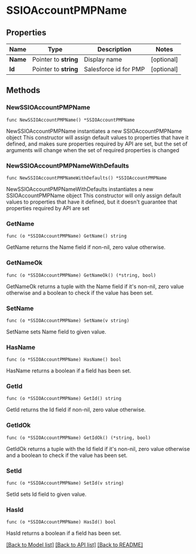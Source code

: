 # SSIOAccountPMPName

## Properties

Name | Type | Description | Notes
------------ | ------------- | ------------- | -------------
**Name** | Pointer to **string** | Display name | [optional] 
**Id** | Pointer to **string** | Salesforce id for PMP | [optional] 

## Methods

### NewSSIOAccountPMPName

`func NewSSIOAccountPMPName() *SSIOAccountPMPName`

NewSSIOAccountPMPName instantiates a new SSIOAccountPMPName object
This constructor will assign default values to properties that have it defined,
and makes sure properties required by API are set, but the set of arguments
will change when the set of required properties is changed

### NewSSIOAccountPMPNameWithDefaults

`func NewSSIOAccountPMPNameWithDefaults() *SSIOAccountPMPName`

NewSSIOAccountPMPNameWithDefaults instantiates a new SSIOAccountPMPName object
This constructor will only assign default values to properties that have it defined,
but it doesn't guarantee that properties required by API are set

### GetName

`func (o *SSIOAccountPMPName) GetName() string`

GetName returns the Name field if non-nil, zero value otherwise.

### GetNameOk

`func (o *SSIOAccountPMPName) GetNameOk() (*string, bool)`

GetNameOk returns a tuple with the Name field if it's non-nil, zero value otherwise
and a boolean to check if the value has been set.

### SetName

`func (o *SSIOAccountPMPName) SetName(v string)`

SetName sets Name field to given value.

### HasName

`func (o *SSIOAccountPMPName) HasName() bool`

HasName returns a boolean if a field has been set.

### GetId

`func (o *SSIOAccountPMPName) GetId() string`

GetId returns the Id field if non-nil, zero value otherwise.

### GetIdOk

`func (o *SSIOAccountPMPName) GetIdOk() (*string, bool)`

GetIdOk returns a tuple with the Id field if it's non-nil, zero value otherwise
and a boolean to check if the value has been set.

### SetId

`func (o *SSIOAccountPMPName) SetId(v string)`

SetId sets Id field to given value.

### HasId

`func (o *SSIOAccountPMPName) HasId() bool`

HasId returns a boolean if a field has been set.


[[Back to Model list]](../README.md#documentation-for-models) [[Back to API list]](../README.md#documentation-for-api-endpoints) [[Back to README]](../README.md)


